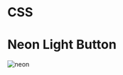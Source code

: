 # CSS

# Neon Light Button

![neon](https://user-images.githubusercontent.com/59518539/78502507-d5acce00-7737-11ea-95c4-3c15773ef9b7.gif)
